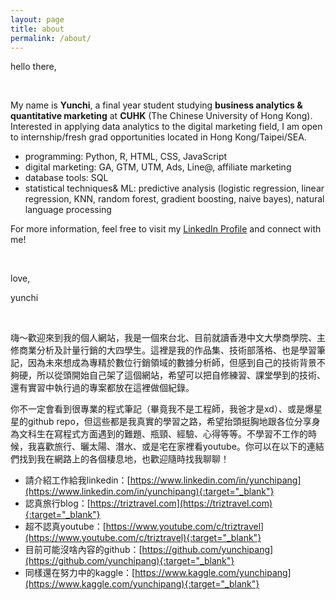 ```yaml
---
layout: page
title: about
permalink: /about/
---
```

hello there, 

<br/>

My name is **Yunchi**, a final year student studying **business analytics & quantitative marketing** at **CUHK** (The Chinese University of Hong Kong). Interested in applying data analytics to the digital marketing field, I am open to internship/fresh grad opportunities located in Hong Kong/Taipei/SEA.

- programming: Python, R, HTML, CSS, JavaScript
- digital marketing: GA, GTM, UTM, Ads, Line@, affiliate marketing
- database tools: SQL
- statistical techniques& ML:  predictive analysis (logistic regression, linear regression, KNN, random forest, gradient boosting, naive bayes), natural language processing

For more information, feel free to visit my [LinkedIn Profile](https://www.linkedin.com/in/yunchipang/) and connect with me!

<br/>

love,

yunchi


<br/>

嗨～歡迎來到我的個人網站，我是一個來台北、目前就讀香港中文大學商學院、主修商業分析及計量行銷的大四學生。這裡是我的作品集、技術部落格、也是學習筆記，因為未來想成為專精於數位行銷領域的數據分析師，但感到自己的技術背景不夠硬，所以從頭開始自己架了這個網站，希望可以把自修練習、課堂學到的技術、還有實習中執行過的專案都放在這裡做個紀錄。

你不一定會看到很專業的程式筆記（畢竟我不是工程師，我爸才是xd）、或是爆星星的github repo，但這些都是我真實的學習之路，希望抬頭挺胸地跟各位分享身為文科生在寫程式方面遇到的難題、瓶頸、經驗、心得等等。不學習不工作的時候，我喜歡旅行、曬太陽、潛水、或是宅在家裡看youtube。你可以在以下的連結們找到我在網路上的各個棲息地，也歡迎隨時找我聊聊！

- 請介紹工作給我linkedin：[https://www.linkedin.com/in/yunchipang](https://www.linkedin.com/in/yunchipang){:target="_blank"}
- 認真旅行blog：[https://triztravel.com](https://triztravel.com){:target="_blank"}
- 超不認真youtube：[https://www.youtube.com/c/triztravel](https://www.youtube.com/c/triztravel){:target="_blank"}
- 目前可能沒啥內容的github：[https://github.com/yunchipang](https://github.com/yunchipang){:target="_blank"}
- 同樣還在努力中的kaggle：[https://www.kaggle.com/yunchipang](https://www.kaggle.com/yunchipang){:target="_blank"}







